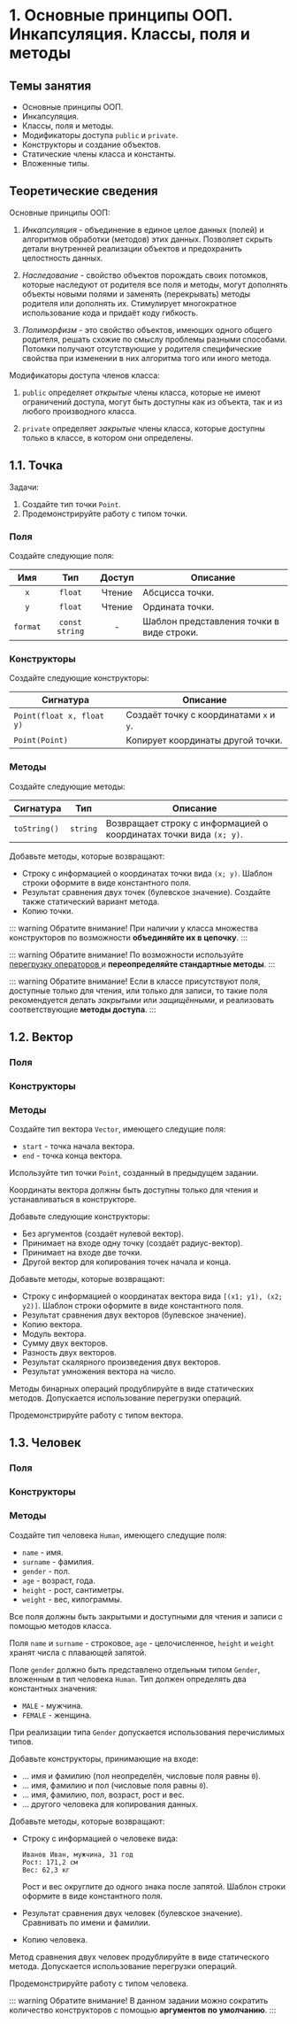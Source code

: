 # 1. Основные принципы ООП. Инкапсуляция. Классы, поля и методы

## Темы занятия

- Основные принципы ООП.
- Инкапсуляция.
- Классы, поля и методы.
- Модификаторы доступа `public` и `private`.
- Конструкторы и создание объектов.
- Статические члены класса и константы.
- Вложенные типы.

## Теоретические сведения

Основные принципы ООП:

1. _Инкапсуляция_ - объединение в единое целое данных (полей) и алгоритмов 
обработки (методов) этих данных. Позволяет скрыть детали внутренней 
реализации объектов и предохранить целостность данных.

2. _Наследование_ - свойство объектов порождать своих потомков, которые
наследуют от родителя все поля и методы, могут дополнять объекты новыми 
полями и заменять (перекрывать) методы родителя или дополнять их.
Стимулирует многократное использование кода и придаёт коду гибкость.

3. _Полиморфизм_ - это свойство объектов, имеющих одного общего родителя, 
решать схожие по смыслу проблемы разными способами. Потомки получают 
отсутствующие у родителя специфические свойства при изменении в них 
алгоритма того или иного метода.

Модификаторы доступа членов класса:

1. `public` определяет _открытые_ члены класса, которые не имеют ограничений 
доступа, могут быть доступны как из объекта, так и из любого производного 
класса.

2. `private` определяет _закрытые_ члены класса, которые доступны только в 
классе, в котором они определены.

## 1.1. Точка

Задачи:

1. Создайте тип точки `Point`.
2. Продемонстрируйте работу с типом точки.

### Поля

Создайте следующие поля:

Имя | Тип | Доступ | Описание
:--:|:---:|:------:| --------
`x` | `float` | Чтение | Абсцисса точки.
`y` | `float` | Чтение | Ордината точки.
`format` | `const` `string` | - | Шаблон представления точки в виде строки.

### Конструкторы

Создайте следующие конструкторы:

Сигнатура | Описание
--------- | --------
`Point(float x, float y)` | Создаёт точку с координатами `x` и `y`.
`Point(Point)` | Копирует координаты другой точки.

### Методы

Создайте следующие методы:

Сигнатура | Тип | Описание
--------- |:---:| --------
`toString()` | `string` | Возвращает строку с информацией о координатах точки вида `(x; y)`.

Добавьте методы, которые возвращают:

- Строку с информацией о координатах точки вида `(x; y)`.
Шаблон строки оформите в виде константного поля.
- Результат сравнения двух точек (булевское значение). Создайте также 
статический вариант метода.
- Копию точки.

::: warning Обратите внимание!
При наличии у класса множества конструкторов по возможности
**объединяйте их в цепочку**.
:::

::: warning Обратите внимание!
По возможности используйте [перегрузку операторов
](https://ru.wikipedia.org/wiki/Перегрузка_операторов) и
**переопределяйте стандартные методы**.
:::

::: warning Обратите внимание!
Если в классе присутствуют поля, доступные только для чтения, или только для 
записи, то такие поля рекомендуется делать _закрытыми_ или _защищёнными_,
и реализовать соответствующие **методы доступа**.
:::

## 1.2. Вектор

### Поля



### Конструкторы



### Методы

Создайте тип вектора `Vector`, имеющего следущие поля:

- `start` - точка начала вектора.
- `end` - точка конца вектора.

Используйте тип точки `Point`, созданный в предыдущем задании.

Координаты вектора должны быть доступны только для чтения и устанавливаться в 
конструкторе.

Добавьте следующие конструкторы:

- Без аргументов (создаёт нулевой вектор).
- Принимает на входе одну точку (создаёт радиус-вектор).
- Принимает на входе две точки.
- Другой вектор для копирования точек начала и конца.

Добавьте методы, которые возвращают:

- Строку с информацией о координатах вектора вида `[(x1; y1), (x2; y2)]`.
Шаблон строки оформите в виде константного поля.
- Результат сравнения двух векторов (булевское значение).
- Копию вектора.
- Модуль вектора.
- Сумму двух векторов.
- Разность двух векторов.
- Результат скалярного произведения двух векторов.
- Результат умножения вектора на число.

Методы бинарных операций продублируйте в виде статических методов. 
Допускается использование перегрузки операций.

Продемонстрируйте работу с типом вектора.

## 1.3. Человек

### Поля



### Конструкторы



### Методы

Создайте тип человека `Human`, имеющего следущие поля:

- `name` - имя.
- `surname` - фамилия.
- `gender` - пол.
- `age` - возраст, года.
- `height` - рост, сантиметры.
- `weight` - вес, килограммы.

Все поля должны быть закрытыми и доступными для чтения и записи с помощью 
методов класса.

Поля `name` и `surname` - строковое, `age` - целочисленное,
`height` и `weight` хранят числа с плавающей запятой.

Поле `gender` должно быть представлено отдельным типом `Gender`, вложенным в 
тип человека `Human`. Тип должен определять два константных значения:

- `MALE` - мужчина.
- `FEMALE` - женщина.

При реализации типа `Gender` допускается использования перечислимых типов.

Добавьте конструкторы, принимающие на входе:

- ... имя и фамилию (пол неопределён, числовые поля равны `0`).
- ... имя, фамилию и пол (числовые поля равны `0`).
- ... имя, фамилию, пол, возраст, рост и вес.
- ... другого человека для копирования данных.

Добавьте методы, которые возвращают:

- Строку с информацией о человеке вида:

  ```
  Иванов Иван, мужчина, 31 год
  Рост: 171,2 см
  Вес: 62,3 кг
  ```
  
  Рост и вес округлите до одного знака после запятой. Шаблон строки оформите в 
  виде константного поля.
  
- Результат сравнения двух человек (булевское значение).
Сравнивать по имени и фамилии.

- Копию человека.

Метод сравнения двух человек продублируйте в виде статического метода. 
Допускается использование перегрузки операций.

Продемонстрируйте работу с типом человека.

::: warning Обратите внимание!
В данном задании можно сократить количество конструкторов с помощью 
**аргументов по умолчанию**.
:::